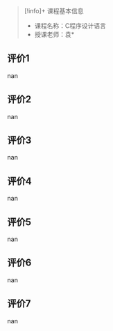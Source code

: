 >[!info]+ 课程基本信息
>
> - 课程名称：C程序设计语言
> - 授课老师：袁*

## 评价1

nan
## 评价2

nan
## 评价3

nan
## 评价4

nan
## 评价5

nan
## 评价6

nan
## 评价7

nan
